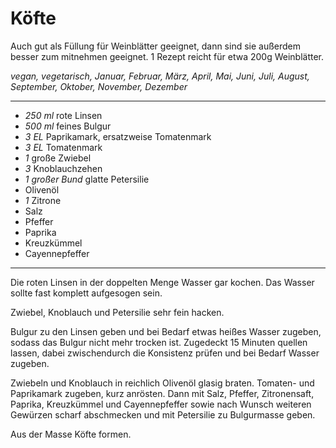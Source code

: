 # Köfte

Auch gut als Füllung für Weinblätter geeignet, dann sind sie außerdem besser zum mitnehmen geeignet. 1 Rezept reicht für etwa 200g Weinblätter.

*vegan, vegetarisch, Januar, Februar, März, April, Mai, Juni, Juli, August, September, Oktober, November, Dezember*

---

- *250 ml* rote Linsen
- *500 ml* feines Bulgur
- *3 EL* Paprikamark, ersatzweise Tomatenmark
- *3 EL* Tomatenmark
- *1* große Zwiebel
- *3* Knoblauchzehen
- *1 großer Bund* glatte Petersilie
- Olivenöl
- *1* Zitrone
- Salz
- Pfeffer
- Paprika
- Kreuzkümmel
- Cayennepfeffer

---

Die roten Linsen in der doppelten Menge Wasser gar kochen. Das Wasser sollte fast komplett aufgesogen sein.

Zwiebel, Knoblauch und Petersilie sehr fein hacken.

Bulgur zu den Linsen geben und bei Bedarf etwas heißes Wasser zugeben, sodass das Bulgur nicht mehr trocken ist. Zugedeckt 15 Minuten quellen lassen, dabei zwischendurch die Konsistenz prüfen und bei Bedarf Wasser zugeben.

Zwiebeln und Knoblauch in reichlich Olivenöl glasig braten. Tomaten- und Paprikamark zugeben, kurz anrösten. Dann mit Salz, Pfeffer, Zitronensaft, Paprika, Kreuzkümmel und Cayennepfeffer sowie nach Wunsch weiteren Gewürzen scharf abschmecken und mit Petersilie zu Bulgurmasse geben.

Aus der Masse Köfte formen.
